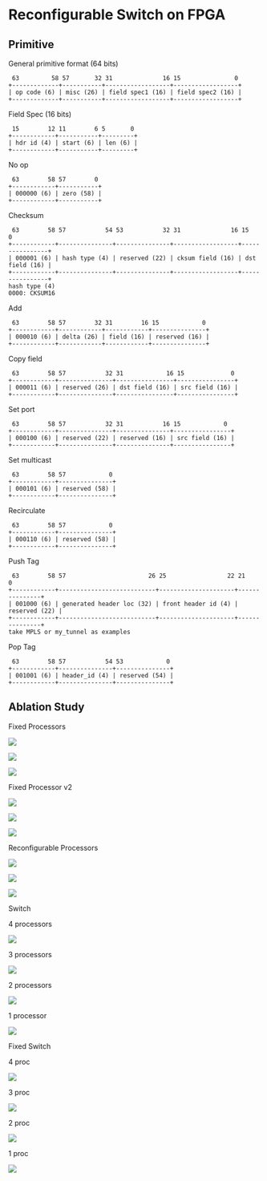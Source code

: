 # Reconfigurable Switch on FPGA

## Primitive

General primitive format (64 bits)

```
 63         58 57       32 31              16 15               0
+-------------+-----------+------------------+------------------+
| op code (6) | misc (26) | field spec1 (16) | field spec2 (16) |
+-------------+-----------+------------------+------------------+
```

Field Spec (16 bits)

```
 15        12 11        6 5       0
+------------+-----------+---------+
| hdr id (4) | start (6) | len (6) |
+------------+-----------+---------+
```

No op

```
 63        58 57        0
+------------+-----------+
| 000000 (6) | zero (58) |
+------------+-----------+
```

Checksum

```
 63        58 57           54 53           32 31              16 15             0
+------------+---------------+---------------+------------------+----------------+
| 000001 (6) | hash type (4) | reserved (22) | cksum field (16) | dst field (16) |
+------------+---------------+---------------+------------------+----------------+
hash type (4)
0000: CKSUM16
```

Add

```
 63        58 57        32 31        16 15            0
+------------+------------+------------+---------------+
| 000010 (6) | delta (26) | field (16) | reserved (16) |
+------------+------------+------------+---------------+
```

Copy field

```
 63        58 57           32 31            16 15             0
+------------+---------------+----------------+----------------+
| 000011 (6) | reserved (26) | dst field (16) | src field (16) |
+------------+---------------+----------------+----------------+
```

Set port

```
 63        58 57           32 31           16 15            0
+------------+---------------+---------------+----------------+
| 000100 (6) | reserved (22) | reserved (16) | src field (16) |
+------------+---------------+---------------+----------------+
```

Set multicast

```
 63        58 57            0
+------------+---------------+
| 000101 (6) | reserved (58) |
+------------+---------------+
```

Recirculate

```
 63        58 57            0
+------------+---------------+
| 000110 (6) | reserved (58) |
+------------+---------------+
```

Push Tag

```
 63        58 57                       26 25                 22 21            0
+------------+---------------------------+---------------------+---------------+
| 001000 (6) | generated header loc (32) | front header id (4) | reserved (22) |
+------------+---------------------------+---------------------+---------------+
take MPLS or my_tunnel as examples
```

Pop Tag

```
 63        58 57           54 53            0
+------------+---------------+---------------+
| 001001 (6) | header_id (4) | reserved (54) |
+------------+---------------+---------------+
```

## Ablation Study

Fixed Processors

![](fig/fixed_parser.png)

![](fig/fixed_matcher.png)

![](fig/fixed_executor.png)

Fixed Processor v2

![](fig/fixed_parser_v2.png)

![](fig/fixed_matcher_v2.png)

![](fig/fixed_executor_v2.png)

Reconfigurable Processors

![](fig/parser.png)

![](fig/matcher.png)

![](fig/executor.png)

Switch

4 processors

![](fig/switch.png)

3 processors

![](fig/reconf_3proc.png)

2 processors

![](fig/reconf_2proc.png)

1 processor

![](fig/reconf_1proc.png)

Fixed Switch

4 proc

![](fig/fixed_4proc.png)

3 proc

![](fig/fixed_3proc.png)

2 proc

![](fig/fixed_2proc.png)

1 proc

![](fig/fixed_1proc.png)

